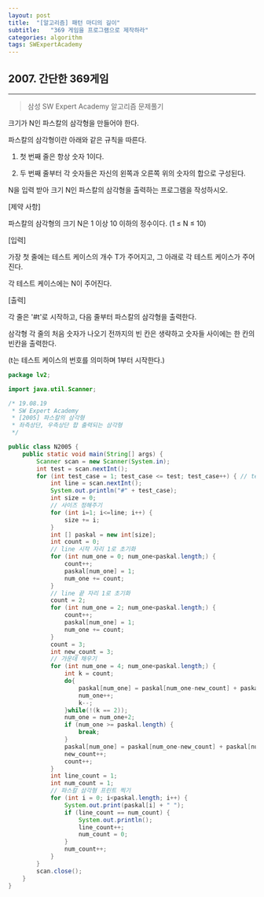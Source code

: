 ```yaml
---
layout: post
title:  "[알고리즘] 패턴 마디의 길이"
subtitle:   "369 게임을 프로그램으로 제작하라"
categories: algorithm
tags: SWExpertAcademy
---
```


## 2007. 간단한 369게임
---
> 삼성 SW Expert Academy 알고리즘 문제풀기

크기가 N인 파스칼의 삼각형을 만들어야 한다.

파스칼의 삼각형이란 아래와 같은 규칙을 따른다.

1. 첫 번째 줄은 항상 숫자 1이다.

2. 두 번째 줄부터 각 숫자들은 자신의 왼쪽과 오른쪽 위의 숫자의 합으로 구성된다.

N을 입력 받아 크기 N인 파스칼의 삼각형을 출력하는 프로그램을 작성하시오.


[제약 사항]

파스칼의 삼각형의 크기 N은 1 이상 10 이하의 정수이다. (1 ≤ N ≤ 10)


[입력]

가장 첫 줄에는 테스트 케이스의 개수 T가 주어지고, 그 아래로 각 테스트 케이스가 주어진다.

각 테스트 케이스에는 N이 주어진다.


[출력]

각 줄은 '#t'로 시작하고, 다음 줄부터 파스칼의 삼각형을 출력한다.

삼각형 각 줄의 처음 숫자가 나오기 전까지의 빈 칸은 생략하고 숫자들 사이에는 한 칸의 빈칸을 출력한다.

(t는 테스트 케이스의 번호를 의미하며 1부터 시작한다.)


```java
package lv2;

import java.util.Scanner;

/* 19.08.19
 * SW Expert Academy
 * [2005] 파스칼의 삼각형
 * 좌측상단, 우측상단 합 출력되는 삼각형
 */

public class N2005 {
	public static void main(String[] args) {
		Scanner scan = new Scanner(System.in);
		int test = scan.nextInt();
		for (int test_case = 1; test_case <= test; test_case++) { // test case 만큼 Loop
			int line = scan.nextInt();
			System.out.println("#" + test_case);
			int size = 0;
			// 사이즈 정해주기
			for (int i=1; i<=line; i++) {
				size += i;
			}
			int [] paskal = new int[size];
			int count = 0;
			// line 시작 자리 1로 초기화
			for (int num_one = 0; num_one<paskal.length;) {
				count++;
				paskal[num_one] = 1;
				num_one += count;
			}
			// line 끝 자리 1로 초기화
			count = 2;
			for (int num_one = 2; num_one<paskal.length;) {
				count++;
				paskal[num_one] = 1;
				num_one += count;
			}
			count = 3;
			int new_count = 3;
			// 가운데 채우기
			for (int num_one = 4; num_one<paskal.length;) {
				int k = count;
				do{
					paskal[num_one] = paskal[num_one-new_count] + paskal[num_one-new_count+1];
					num_one++;
					k--;
				}while(!(k == 2));
				num_one = num_one+2;
				if (num_one >= paskal.length) {
					break;
				}
				paskal[num_one] = paskal[num_one-new_count] + paskal[num_one-new_count+1];
				new_count++;
				count++;
			}
			int line_count = 1;
			int num_count = 1;
			// 파스칼 삼각형 프린트 찍기
			for (int i = 0; i<paskal.length; i++) {
				System.out.print(paskal[i] + " ");
				if (line_count == num_count) {
					System.out.println();
					line_count++;
					num_count = 0;
				}
				num_count++;
			}
		}
		scan.close();
	}
}
```
